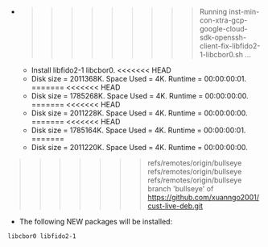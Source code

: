 * >>>>>>>>> Running inst-min-con-xtra-gcp-google-cloud-sdk-openssh-client-fix-libfido2-1-libcbor0.sh ...
  * Install libfido2-1 libcbor0.
<<<<<<< HEAD
  * Disk size = 2011368K. Space Used = 4K. Runtime = 00:00:00:01.
=======
<<<<<<< HEAD
  * Disk size = 1785268K. Space Used = 4K. Runtime = 00:00:00:00.
=======
<<<<<<< HEAD
  * Disk size = 2011228K. Space Used = 4K. Runtime = 00:00:00:00.
=======
<<<<<<< HEAD
  * Disk size = 1785164K. Space Used = 4K. Runtime = 00:00:00:01.
=======
  * Disk size = 2011220K. Space Used = 4K. Runtime = 00:00:00:00.
>>>>>>> refs/remotes/origin/bullseye
>>>>>>> refs/remotes/origin/bullseye
>>>>>>> refs/remotes/origin/bullseye
>>>>>>> branch 'bullseye' of https://github.com/xuanngo2001/cust-live-deb.git
  * The following NEW packages will be installed:
  ```bash
libcbor0 libfido2-1
  ```
